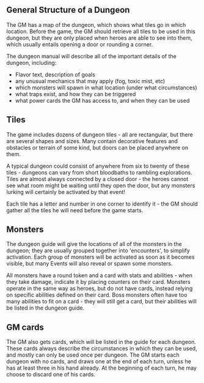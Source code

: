 ## General Structure of a Dungeon

The GM has a map of the dungeon, which shows what tiles go in which location.
Before the game, the GM should retrieve all tiles to be used in this dungeon,
but they are only placed when heroes are able to see into them, which usually
entails opening a door or rounding a corner.

The dungeon manual will describe all of the important details of the dungeon,
including:

* Flavor text, description of goals
* any unusual mechanics that may apply (fog, toxic mist, etc)
* which monsters will spawn in what location (under what circumstances)
* what traps exist, and how they can be triggered
* what power cards the GM has access to, and when they can be used

## Tiles

The game includes dozens of dungeon tiles - all are rectangular, but there
are several shapes and sizes. Many contain decorative features and obstacles
or terrain of some kind, but doors can be placed anywhere on them.

A typical dungeon could consist of anywhere from six to twenty of these
tiles - dungeons can vary from short bloodbaths to rambling explorations.
Tiles are almost always connected by a closed door - the heroes cannot see
what room might be waiting until they open the door, but any monsters lurking
will certainly be activated by that event!

Each tile has a letter and number in one corner to identify it - the GM should
gather all the tiles he will need before the game starts.

## Monsters

The dungeon guide will give the locations of all of the monsters in the dungeon;
they are usually grouped together into 'encounters', to simplify activation.
Each group of monsters will be activated as soon as it becomes visible, but many
Events will also reveal or spawn some monsters.

All monsters have a round token and a card with stats and abilities - when they
take damage, indicate it by placing counters on their card. Monsters operate
in the same way as heroes, but do not have cards, instead relying on specific
abilities defined on their card. Boss monsters often have too many abilities to
fit on a card - they will still get a card, but their abilities will be listed
in the dungeon guide.

## GM cards

The GM also gets cards, which will be listed in the guide for each dungeon.
These cards always describe the circumstances in which they can be used, and
mostly can only be used once per dungeon. The GM starts each dungeon with no
cards, and draws one at the end of each turn, unless he has at least three in
his hand already. At the beginning of each turn, he may choose to discard one
of his cards.




